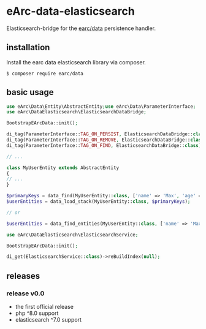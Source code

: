 # eArc-data-elasticsearch

Elasticsearch-bridge for the [earc/data](https://github.com/Koudela/eArc-data) 
persistence handler.

## installation

Install the earc data elasticsearch library via composer.

```shell
$ composer require earc/data
```

## basic usage

```php
use eArc\Data\Entity\AbstractEntity;use eArc\Data\ParameterInterface;
use eArc\DataElasticsearch\ElasticsearchDataBridge;

BootstrapEArcData::init();

di_tag(ParameterInterface::TAG_ON_PERSIST, ElasticsearchDataBridge::class);
di_tag(ParameterInterface::TAG_ON_REMOVE, ElasticsearchDataBridge::class);
di_tag(ParameterInterface::TAG_ON_FIND, ElasticsearchDataBridge::class);

// ...

class MyUserEntity extends AbstractEntity 
{
// ...
}

$primaryKeys = data_find(MyUserEntity::class, ['name' => 'Max', 'age' => [19, 20, 21]]);
$userEntities = data_load_stack(MyUserEntity::class, $primaryKeys);

// or

$userEntities = data_find_entities(MyUserEntity::class, ['name' => 'Max', 'age' => [19, 20, 21]]);
```

```php
use eArc\DataElasticsearch\ElasticsearchService;

BootstrapEArcData::init();

di_get(ElasticsearchService::class)->reBuildIndex(null);
```

## releases

### release v0.0

* the first official release
* php ^8.0 support
* elasticsearch ^7.0 support
